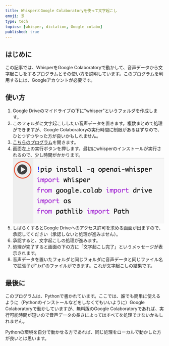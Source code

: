 ```yaml
---
title: WhisperとGoogle Colaboratoryを使って文字起こし
emoji: 👂
type: tech
topics: [whisper, dictation, Google colabo]
published: true
---
```

## はじめに
この記事では、WhisperをGoogle Colaboratoryで動かして、音声データから文字起こしをするプログラムとその使い方を説明しています。このプログラムを利用するには、Googleアカウントが必要です。

## 使い方
1. Google Driveのマイドライブの下に"whisper"というフォルダを作成します。
2. このフォルダに文字起こししたい音声データを置きます。複数まとめて処理ができますが、Google Colaboratoryの実行時間に制限があるはずなので、ひとつずつやった方が良いかもしれません。
3. [こちらのプログラム](https://colab.research.google.com/drive/1g-U6M5VK60ZbpWAI7ovRwn9Qq3vRcMwp?usp=sharing)を開きます。
4. 画面左上の実行ボタンを押します。最初にwhisperのインストールが実行されるので、少し時間がかかります。
![](/images/dictation_by_whisper/01.png)
5. しばらくするとGoogle Driveへのアクセス許可を求める画面が出ますので、承認してください（承認しないと処理が進みません）。
6. 承認すると、文字起こしの処理が進みます。
7. 処理が完了すると画面の下の方に「文字起こし完了」というメッセージが表示されます。
8. 音声データを置いたフォルダと同じフォルダに音声データと同じファイル名で拡張子が".txt"のファイルができます。これが文字起こしの結果です。

## 最後に
このプログラムは、Pythonで書かれています。ここでは、誰でも簡単に使えるように（Pythonのインストールなどをしなくてもいいように）Google Colaboratoryで動かしていますが、無料版のGoogle Colaboratoryであれば、実行可能時間が短いので音声データの長さによってはすべてを処理できないかもしれません。

Pythonの環境を自分で動かせる方であれば、同じ処理をローカルで動かした方が良いとは思います。
